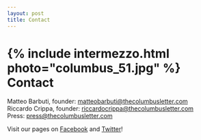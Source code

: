```yaml
---
layout: post
title: Contact
---
```

{% include intermezzo.html photo="columbus_51.jpg" %}
Contact
=======


Matteo Barbuti, founder: <a href="mailto:matteobarbuti@thecolumbusletter.com">matteobarbuti@thecolumbusletter.com</a><br>
Riccardo Crippa, founder: <a href="mailto:riccardocrippa@thecolumbusletter.com">riccardocrippa@thecolumbusletter.com</a><br>
Press: <a href="mailto:press@thecolumbusletter.com">press@thecolumbusletter.com </a>

Visit our pages on <a href="https://www.facebook.com/The-Columbus-Letter-172043719867402/">Facebook</a> and <a href="https://twitter.com/Columbus_Letter">Twitter</a>!
